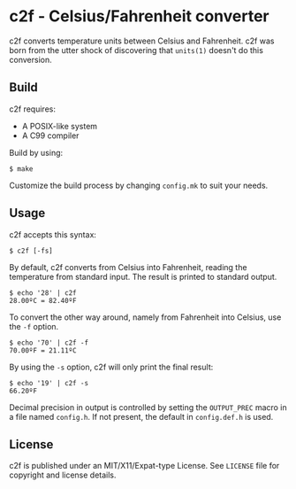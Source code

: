 # c2f - Celsius/Fahrenheit converter

c2f converts temperature units between Celsius and Fahrenheit. c2f was born 
from the utter shock of discovering that ``units(1)`` doesn't do this 
conversion.

## Build

c2f requires:

* A POSIX-like system
* A C99 compiler

Build by using:

```
$ make
```

Customize the build process by changing ``config.mk`` to suit your needs.

## Usage

c2f accepts this syntax:

```
$ c2f [-fs]
```

By default, c2f converts from Celsius into Fahrenheit, reading the temperature
from standard input. The result is printed to standard output.

```
$ echo '28' | c2f
28.00ºC = 82.40ºF
```

To convert the other way around, namely from Fahrenheit into Celsius, use the 
``-f`` option.

```
$ echo '70' | c2f -f
70.00ºF = 21.11ºC
```

By using the ``-s`` option, c2f will only print the final result:

```
$ echo '19' | c2f -s
66.20ºF
```

Decimal precision in output is controlled by setting the ``OUTPUT_PREC`` macro 
in a file named ``config.h``. If not present, the default in ``config.def.h``
is used.

## License

c2f is published under an MIT/X11/Expat-type License. See ``LICENSE`` file for 
copyright and license details.
